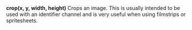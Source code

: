 <a name="crop"><h3 style="padding-top: 40px; margin-top: 40px;"></h3></a>
**crop(x, y, width, height)** Crops an image. This is usually intended to be used with an identifier channel and is very useful when using filmstrips or spritesheets.   
